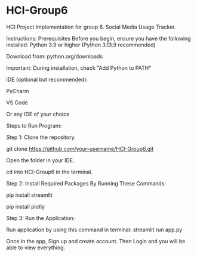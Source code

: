 # HCI-Group6
HCI Project Implementation for group 6. Social Media Usage Tracker.

Instructions:
Prerequisites
Before you begin, ensure you have the following installed:
Python 3.9 or higher (Python 3.13.9 recommended)

Download from: python.org/downloads


Important: During installation, check "Add Python to PATH"


IDE (optional but recommended):


  PyCharm

  
  VS Code

  
  Or any IDE of your choice


Steps to Run Program:


Step 1: Clone the repository.


git clone https://github.com/your-username/HCI-Group6.git


Open the folder in your IDE.


cd into HCI-Group6 in the terminal.

Step 2: Install Required Packages By Running These Commands:


pip install streamlit


pip install plotly

Step 3: Run the Application:


Run application by using this command in terminal: streamlit run app.py

Once in the app, Sign up and create account. Then Login and you will be able to view everything.
